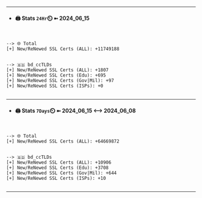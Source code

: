 

---
- #### 🖨️ **Stats** `24Hr`⏲️ ➼ 2024_06_15
```console


--> 🌐 Total
[+] New/ReNewed SSL Certs (ALL): +11749188


--> 🇧🇩 bd_ccTLDs
[+] New/ReNewed SSL Certs (ALL): +1807
[+] New/ReNewed SSL Certs (Edu): +695
[+] New/ReNewed SSL Certs (Gov|Mil): +97
[+] New/ReNewed SSL Certs (ISPs): +0


```

---
- #### 🖨️ **Stats** `7Days`⏲️ ➼ 2024_06_15 <--> 2024_06_08
```console


--> 🌐 Total
[+] New/ReNewed SSL Certs (ALL): +64669872


--> 🇧🇩 bd_ccTLDs
[+] New/ReNewed SSL Certs (ALL): +10906
[+] New/ReNewed SSL Certs (Edu): +3708
[+] New/ReNewed SSL Certs (Gov|Mil): +644
[+] New/ReNewed SSL Certs (ISPs): +10


```

---

